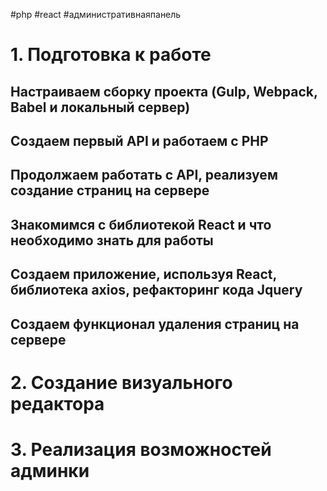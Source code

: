 #php #react #административнаяпанель

# 1. Подготовка к работе

## Настраиваем сборку проекта (Gulp, Webpack, Babel и локальный сервер)





## Создаем первый API и работаем с PHP





## Продолжаем работать с API, реализуем создание страниц на сервере





## Знакомимся с библиотекой React и что необходимо знать для работы





## Создаем приложение, используя React, библиотека axios, рефакторинг кода Jquery





## Создаем функционал удаления страниц на сервере







# 2. Создание визуального редактора





# 3. Реализация возможностей админки




















